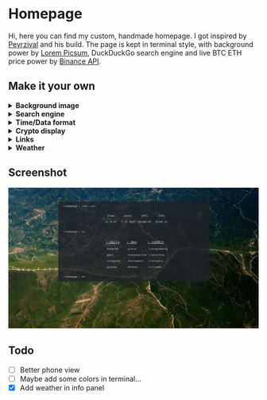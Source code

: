 # Homepage

Hi, here you can find my custom, handmade homepage. I got inspired by [Peyrzival](https://github.com/Peyrzival) and his build. The page is kept in terminal style, with background power by [Lorem Picsum](https://picsum.photos/), DuckDuckGo search engine and live BTC ETH price power by [Binance API](https://www.binance.com/en/binance-api).

## Make it your own

<details>
<summary><strong>Background image</strong></summary>

In order to change background image (set it static or change API) edit line 42 in `/script/index.js`.

```js
body.style.backgroundImage = `url(YOUR_IMAGE_URL)`;
```

</details>

<details>
<summary><strong>Search engine</strong></summary>

DuckDuckGo is my favorite, but if you want to set, lest say Google, edit line 48 in `/script/index.js`.

```js
    window.open(`YOUR_SEARCH_ENGINE_URL${searchValue.value}`, "_self")
```

</details>

<details>
<summary><strong>Time/Data format</strong></summary>

To change the format, edit line 35/39 in `/script/index.js`. Swap `'pl-PL'` into something else, for example `'us-US'`.
</details>

<details>
<summary><strong>Crypto display</strong></summary>

<div align="center" style="color: #e06c75">

**!!! READ API [DOCUMENTATION](https://binance-docs.github.io/apidocs/spot/en/#websocket-market-streams) FIRST !!!**
</div>

Everything about binance web socket api you can find [here](https://binance-docs.github.io/apidocs/spot/en/#websocket-market-streams). In order to change anything check lines 7-17 or 19-29 in `/script/index.js`. Focus mainly:

```js
let ws = new WebSocket("wss://stream.binance.com:9443/ws/btcusdt@kline_5m");
```

```js
let price = parseFloat(stockObject.k.h).toFixed(2);
```

In those lines you can swap `'btcusdc'` to pair you like, `'@kline_5m'` to some others interval or type. If you change the type, you will probably have to change also `stockObject.XXX` to something else.

</details>

<details>
<summary><strong>Links</strong></summary>

To change bookmarks section go to `data/routes.json`. This file hold the list of all bookmarks. Follow the pattern and add your own.

```json
{
        "title": "daily",
        "href": {
            "youtube": "https://www.youtube.com/",
            "facebook": "https://www.facebook.com/",
            "gmail": "https://mail.google.com/",
            "instagram": "https://www.instagram.com/"
        }
}
```

</details>

<details>
<summary><strong>Weather</strong></summary>

Weather data are based of [Open Meteo API](https://open-meteo.com/). To change location on your own swap values of latitude, longitude. They are located in `script/weather.js` in lines 3 and 4.

```js 
    const latitude = 54.52;
    const longitude = 18.53; 
```

</details>

## Screenshot

![image](./screenshots/Screenshot.png)

## Todo

- [ ] Better phone view
- [ ] Maybe add some colors in terminal...
- [X] Add weather in info panel
